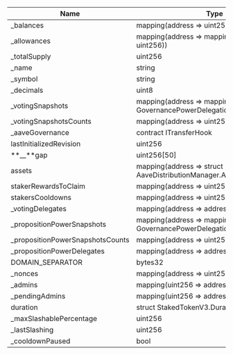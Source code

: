 | Name                              | Type                                                                                   | Slot | Offset | Bytes | Contract                                    |
| --------------------------------- | -------------------------------------------------------------------------------------- | ---: | -----: | ----: | ------------------------------------------- |
| \_balances                        | mapping(address => uint256)                                                            |    0 |      0 |    32 | src/contracts/StakedAaveV3.sol:StakedAaveV3 |
| \_allowances                      | mapping(address => mapping(address => uint256))                                        |    1 |      0 |    32 | src/contracts/StakedAaveV3.sol:StakedAaveV3 |
| \_totalSupply                     | uint256                                                                                |    2 |      0 |    32 | src/contracts/StakedAaveV3.sol:StakedAaveV3 |
| \_name                            | string                                                                                 |    3 |      0 |    32 | src/contracts/StakedAaveV3.sol:StakedAaveV3 |
| \_symbol                          | string                                                                                 |    4 |      0 |    32 | src/contracts/StakedAaveV3.sol:StakedAaveV3 |
| \_decimals                        | uint8                                                                                  |    5 |      0 |     1 | src/contracts/StakedAaveV3.sol:StakedAaveV3 |
| \_votingSnapshots                 | mapping(address => mapping(uint256 => struct GovernancePowerDelegationERC20.Snapshot)) |    6 |      0 |    32 | src/contracts/StakedAaveV3.sol:StakedAaveV3 |
| \_votingSnapshotsCounts           | mapping(address => uint256)                                                            |    7 |      0 |    32 | src/contracts/StakedAaveV3.sol:StakedAaveV3 |
| \_aaveGovernance                  | contract ITransferHook                                                                 |    8 |      0 |    20 | src/contracts/StakedAaveV3.sol:StakedAaveV3 |
| lastInitializedRevision           | uint256                                                                                |    9 |      0 |    32 | src/contracts/StakedAaveV3.sol:StakedAaveV3 |
| **\_\_**gap                       | uint256[50]                                                                            |   10 |      0 |  1600 | src/contracts/StakedAaveV3.sol:StakedAaveV3 |
| assets                            | mapping(address => struct AaveDistributionManager.AssetData)                           |   60 |      0 |    32 | src/contracts/StakedAaveV3.sol:StakedAaveV3 |
| stakerRewardsToClaim              | mapping(address => uint256)                                                            |   61 |      0 |    32 | src/contracts/StakedAaveV3.sol:StakedAaveV3 |
| stakersCooldowns                  | mapping(address => uint256)                                                            |   62 |      0 |    32 | src/contracts/StakedAaveV3.sol:StakedAaveV3 |
| \_votingDelegates                 | mapping(address => address)                                                            |   63 |      0 |    32 | src/contracts/StakedAaveV3.sol:StakedAaveV3 |
| \_propositionPowerSnapshots       | mapping(address => mapping(uint256 => struct GovernancePowerDelegationERC20.Snapshot)) |   64 |      0 |    32 | src/contracts/StakedAaveV3.sol:StakedAaveV3 |
| \_propositionPowerSnapshotsCounts | mapping(address => uint256)                                                            |   65 |      0 |    32 | src/contracts/StakedAaveV3.sol:StakedAaveV3 |
| \_propositionPowerDelegates       | mapping(address => address)                                                            |   66 |      0 |    32 | src/contracts/StakedAaveV3.sol:StakedAaveV3 |
| DOMAIN_SEPARATOR                  | bytes32                                                                                |   67 |      0 |    32 | src/contracts/StakedAaveV3.sol:StakedAaveV3 |
| \_nonces                          | mapping(address => uint256)                                                            |   68 |      0 |    32 | src/contracts/StakedAaveV3.sol:StakedAaveV3 |
| \_admins                          | mapping(uint256 => address)                                                            |   69 |      0 |    32 | src/contracts/StakedAaveV3.sol:StakedAaveV3 |
| \_pendingAdmins                   | mapping(uint256 => address)                                                            |   70 |      0 |    32 | src/contracts/StakedAaveV3.sol:StakedAaveV3 |
| duration                          | struct StakedTokenV3.Duration                                                          |   71 |      0 |    32 | src/contracts/StakedAaveV3.sol:StakedAaveV3 |
| \_maxSlashablePercentage          | uint256                                                                                |   72 |      0 |    32 | src/contracts/StakedAaveV3.sol:StakedAaveV3 |
| \_lastSlashing                    | uint256                                                                                |   73 |      0 |    32 | src/contracts/StakedAaveV3.sol:StakedAaveV3 |
| \_cooldownPaused                  | bool                                                                                   |   74 |      0 |     1 | src/contracts/StakedAaveV3.sol:StakedAaveV3 |
